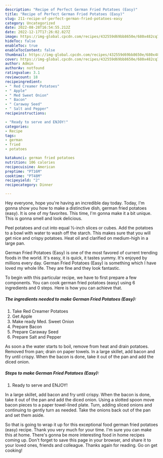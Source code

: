 ```yaml
---
description: "Recipe of Perfect German Fried Potatoes (Easy)"
title: "Recipe of Perfect German Fried Potatoes (Easy)"
slug: 211-recipe-of-perfect-german-fried-potatoes-easy
category: Uncategorized
date: 2022-08-28T16:54:55.212Z
date: 2022-12-17T17:26:02.827Z
image: https://img-global.cpcdn.com/recipes/432559d69bb8650e/680x482cq70/german-fried-potatoes-easy-recipe-main-photo.jpg
hideToc: false
enableToc: true
enableTocContent: false
thumbnail: https://img-global.cpcdn.com/recipes/432559d69bb8650e/680x482cq70/german-fried-potatoes-easy-recipe-main-photo.jpg
cover: https://img-global.cpcdn.com/recipes/432559d69bb8650e/680x482cq70/german-fried-potatoes-easy-recipe-main-photo.jpg
author: Admin
authorAv: notfound
ratingvalue: 3.1
reviewcount: 18
recipeingredient:
- " Red Creamer Potatoes"
- " Apple"
- " Med Sweet Onion"
- " Bacon"
- " Caraway Seed"
- " Salt and Pepper"
recipeinstructions:

- "Ready to serve and ENJOY!"
categories:
- Recipe
tags:
- german
- fried
- potatoes

katakunci: german fried potatoes 
nutrition: 106 calories
recipecuisine: American
preptime: "PT16M"
cooktime: "PT48M"
recipeyield: "2"
recipecategory: Dinner

---
```



Hey everyone, hope you're having an incredible day today. Today, I'm gonna show you how to make a distinctive dish, german fried potatoes (easy). It is one of my favorites. This time, I'm gonna make it a bit unique. This is gonna smell and look delicious.

Peel potatoes and cut into equal ½-inch slices or cubes. Add the potatoes to a bowl with water to wash off the starch. This makes sure that you will get nice and crispy potatoes. Heat oil and clarified on medium-high in a large pan.

German Fried Potatoes (Easy) is one of the most favored of current trending foods in the world. It's easy, it is quick, it tastes yummy. It's enjoyed by millions every day. German Fried Potatoes (Easy) is something which I have loved my whole life. They are fine and they look fantastic.


To begin with this particular recipe, we have to first prepare a few components. You can cook german fried potatoes (easy) using 6 ingredients and 0 steps. Here is how you can achieve that.

<!--inarticleads1-->

##### The ingredients needed to make German Fried Potatoes (Easy):

1. Take  Red Creamer Potatoes
1. Get  Apple
1. Make ready  Med. Sweet Onion
1. Prepare  Bacon
1. Prepare  Caraway Seed
1. Prepare  Salt and Pepper


As soon a the water starts to boil, remove from heat and drain potatoes. Removed from pan; drain on paper towels. In a large skillet, add bacon and fry until crispy. When the bacon is done, take it out of the pan and add the diced onion. 

<!--inarticleads2-->

##### Steps to make German Fried Potatoes (Easy):


1. Ready to serve and ENJOY!

In a large skillet, add bacon and fry until crispy. When the bacon is done, take it out of the pan and add the diced onion. Using a slotted spoon move bacon pieces to a paper towel-lined plate. Turn, adding sliced onions and continuing to gently turn as needed. Take the onions back out of the pan and set them aside. 

So that is going to wrap it up for this exceptional food german fried potatoes (easy) recipe. Thank you very much for your time. I'm sure you can make this at home. There's gonna be more interesting food in home recipes coming up. Don't forget to save this page in your browser, and share it to your loved ones, friends and colleague. Thanks again for reading. Go on get cooking!
